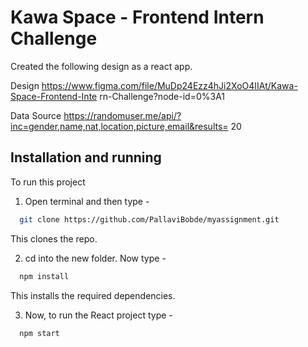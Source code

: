 
# Kawa Space - Frontend Intern Challenge

Created the following design as a react app.

Design
https://www.figma.com/file/MuDp24Ezz4hJi2XoO4IIAt/Kawa-Space-Frontend-Inte
rn-Challenge?node-id=0%3A1

Data Source
https://randomuser.me/api/?inc=gender,name,nat,location,picture,email&results=
20


## Installation and running

To run this project
1. Open terminal and then type -
```bash
  git clone https://github.com/PallaviBobde/myassignment.git
```
This clones the repo.

2. cd into the new folder.
Now type -
```bash
  npm install
```
This installs the required dependencies.

3. Now, to run the React project type -
```bash
  npm start
```

